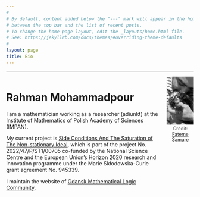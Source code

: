 ```yaml
---
#
# By default, content added below the "---" mark will appear in the home page
# between the top bar and the list of recent posts.
# To change the home page layout, edit the _layouts/home.html file.
# See: https://jekyllrb.com/docs/themes/#overriding-theme-defaults
#
layout: page
title: Bio
---
```

<hr>
<div style="display: flex; align-items: flex-start;">
  <!-- Left: Text -->
  <div style="flex: 0.85; padding-right: 20px;">
    <h1>Rahman Mohammadpour</h1>
    <p> I am a mathematician working as a researcher (adiunkt) at the Institute of Mathematics of Polish Academy of Sciences (IMPAN). </p>

      
My current project is
  <a href="https://sites.google.com/view/finsidsat/info?authuser=0" target="_blank"> Side Conditions And The Saturation of The Non-stationary Ideal</a>, which is part of the project No. 2022/47/P/ST1/00705 co-funded by the National Science Centre and the European Union’s Horizon 2020 research and innovation programme under the Marie Skłodowska-Curie grant agreement No. 945339.</p>

  I maintain the website of <a href="https://gdn-logic.github.io" target="_blank"> Gdansk Mathematical Logic Community</a>.
<div style="height: 0.5cm;"></div>
</p>
  </div>
  
  <!-- Right: Image -->
  <div style="flex: 0.15;">
    <img src="/assets/images/portrait.png" alt="My Image" style="max-width: 100%; height: auto;" />
   <figcaption style="text-align: center; font-size: 0.9em; color: #666">
    Credit: <a href="https://fateme-samare.github.io" target="_blank">Fateme Samare</a>
   </figcaption>
  </div>
</div>
<br>


